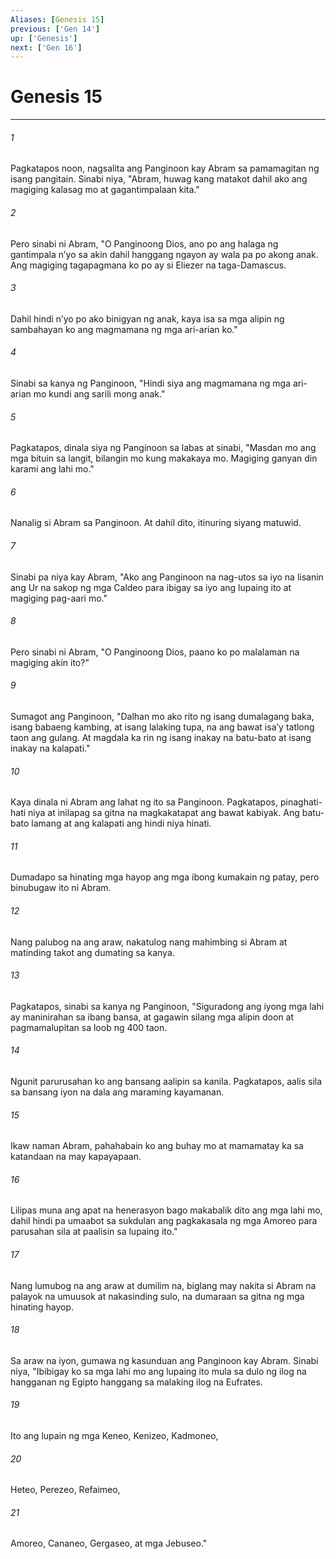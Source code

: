 ```yaml
---
Aliases: [Genesis 15]
previous: ['Gen 14']
up: ['Genesis']
next: ['Gen 16']
---
```

# Genesis 15

***

###### 1
Pagkatapos noon, nagsalita ang Panginoon kay Abram sa pamamagitan ng isang pangitain. Sinabi niya, "Abram, huwag kang matakot dahil ako ang magiging kalasag mo at gagantimpalaan kita." 

###### 2
Pero sinabi ni Abram, "O Panginoong Dios, ano po ang halaga ng gantimpala nʼyo sa akin dahil hanggang ngayon ay wala pa po akong anak. Ang magiging tagapagmana ko po ay si Eliezer na taga-Damascus. 

###### 3
Dahil hindi nʼyo po ako binigyan ng anak, kaya isa sa mga alipin ng sambahayan ko ang magmamana ng mga ari-arian ko." 

###### 4
Sinabi sa kanya ng Panginoon, "Hindi siya ang magmamana ng mga ari-arian mo kundi ang sarili mong anak." 

###### 5
Pagkatapos, dinala siya ng Panginoon sa labas at sinabi, "Masdan mo ang mga bituin sa langit, bilangin mo kung makakaya mo. Magiging ganyan din karami ang lahi mo." 

###### 6
Nanalig si Abram sa Panginoon. At dahil dito, itinuring siyang matuwid. 

###### 7
Sinabi pa niya kay Abram, "Ako ang Panginoon na nag-utos sa iyo na lisanin ang Ur na sakop ng mga Caldeo para ibigay sa iyo ang lupaing ito at magiging pag-aari mo." 

###### 8
Pero sinabi ni Abram, "O Panginoong Dios, paano ko po malalaman na magiging akin ito?" 

###### 9
Sumagot ang Panginoon, "Dalhan mo ako rito ng isang dumalagang baka, isang babaeng kambing, at isang lalaking tupa, na ang bawat isaʼy tatlong taon ang gulang. At magdala ka rin ng isang inakay na batu-bato at isang inakay na kalapati." 

###### 10
Kaya dinala ni Abram ang lahat ng ito sa Panginoon. Pagkatapos, pinaghati-hati niya at inilapag sa gitna na magkakatapat ang bawat kabiyak. Ang batu-bato lamang at ang kalapati ang hindi niya hinati. 

###### 11
Dumadapo sa hinating mga hayop ang mga ibong kumakain ng patay, pero binubugaw ito ni Abram. 

###### 12
Nang palubog na ang araw, nakatulog nang mahimbing si Abram at matinding takot ang dumating sa kanya. 

###### 13
Pagkatapos, sinabi sa kanya ng Panginoon, "Siguradong ang iyong mga lahi ay maninirahan sa ibang bansa, at gagawin silang mga alipin doon at pagmamalupitan sa loob ng 400 taon. 

###### 14
Ngunit parurusahan ko ang bansang aalipin sa kanila. Pagkatapos, aalis sila sa bansang iyon na dala ang maraming kayamanan. 

###### 15
Ikaw naman Abram, pahahabain ko ang buhay mo at mamamatay ka sa katandaan na may kapayapaan. 

###### 16
Lilipas muna ang apat na henerasyon bago makabalik dito ang mga lahi mo, dahil hindi pa umaabot sa sukdulan ang pagkakasala ng mga Amoreo para parusahan sila at paalisin sa lupaing ito." 

###### 17
Nang lumubog na ang araw at dumilim na, biglang may nakita si Abram na palayok na umuusok at nakasinding sulo, na dumaraan sa gitna ng mga hinating hayop. 

###### 18
Sa araw na iyon, gumawa ng kasunduan ang Panginoon kay Abram. Sinabi niya, "Ibibigay ko sa mga lahi mo ang lupaing ito mula sa dulo ng ilog na hangganan ng Egipto hanggang sa malaking ilog na Eufrates. 

###### 19
Ito ang lupain ng mga Keneo, Kenizeo, Kadmoneo, 

###### 20
Heteo, Perezeo, Refaimeo, 

###### 21
Amoreo, Cananeo, Gergaseo, at mga Jebuseo."
